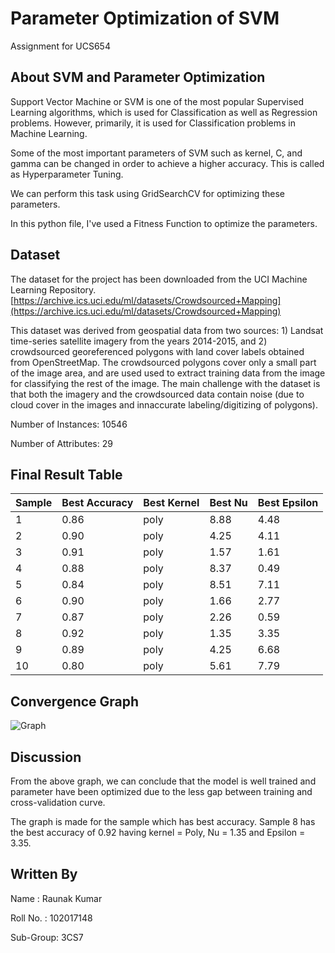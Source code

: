 # Parameter Optimization of SVM
Assignment for UCS654

## About SVM and Parameter Optimization

Support Vector Machine or SVM is one of the most popular Supervised Learning algorithms, which is used for Classification as well as Regression problems. However, primarily, it is used for Classification problems in Machine Learning.

Some of the most important parameters of SVM such as kernel, C, and gamma can be changed in order to achieve a higher accuracy. This is called as Hyperparameter Tuning. 

We can perform this task using GridSearchCV for optimizing these parameters.

In this python file, I've used a Fitness Function to optimize the parameters.

## Dataset

The dataset for the project has been downloaded from the UCI Machine Learning Repository.
[https://archive.ics.uci.edu/ml/datasets/Crowdsourced+Mapping](https://archive.ics.uci.edu/ml/datasets/Crowdsourced+Mapping)

This dataset was derived from geospatial data from two sources: 1) Landsat time-series satellite imagery from the years 2014-2015, and 2) crowdsourced georeferenced polygons with land cover labels obtained from OpenStreetMap. The crowdsourced polygons cover only a small part of the image area, and are used used to extract training data from the image for classifying the rest of the image. The main challenge with the dataset is that both the imagery and the crowdsourced data contain noise (due to cloud cover in the images and innaccurate labeling/digitizing of polygons).


Number of Instances: 10546


Number of Attributes: 29

## Final Result Table

| Sample  | Best Accuracy | Best Kernel | Best Nu | Best Epsilon |
| -----   | ------------- | ----------- | ------- | ------------ |
| 1	| 0.86	| poly	  | 8.88	| 4.48 |
| 2	| 0.90	| poly	  | 4.25	| 4.11 |
| 3	| 0.91	| poly	  | 1.57	| 1.61 |
| 4	| 0.88	| poly	  | 8.37	| 0.49 |
| 5	| 0.84	| poly	  | 8.51	| 7.11 |
|	6	| 0.90	| poly	  | 1.66	| 2.77 |
| 7	| 0.87	| poly	  | 2.26	| 0.59 |
|	8	| 0.92	| poly	  | 1.35	| 3.35 |
|	9	| 0.89	| poly	  | 4.25	| 6.68 |
|	10| 0.80	| poly	  | 5.61	| 7.79 |

## Convergence Graph
![Graph](https://user-images.githubusercontent.com/73169853/233152734-12f8f0b2-fdd8-4ced-9d5c-d04362dce208.png)


## Discussion
From the above graph, we can conclude that the model is well trained and parameter have been optimized due to the less gap between training and cross-validation curve.

The graph is made for the sample which has best accuracy. Sample 8 has the best accuracy of 0.92 having kernel = Poly, Nu = 1.35 and Epsilon = 3.35.

## Written By
Name : Raunak Kumar
  
Roll No. : 102017148

Sub-Group: 3CS7
